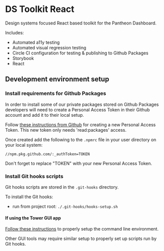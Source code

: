 # DS Toolkit React

Design systems focused React based toolkit for the Pantheon Dashboard.

Includes:

- Automated a11y testing
- Automated visual regression testing
- Circle CI configuration for testing & publishing to Github Packages
- Storybook
- React

## Development environment setup

### Install requirements for Github Packages

In order to install some of our private packages stored on Github Packages developers will need to create a Personal Access Token in their Github account and add it to their local setup.

Follow [these instructions from Github](https://docs.github.com/en/authentication/keeping-your-account-and-data-secure/creating-a-personal-access-token) for creating a new Personal Access Token. This new token only needs 'read:packages' access.

Once created add the following to the `.npmrc` file in your user directory on your local system:

```
//npm.pkg.github.com/:_authToken=TOKEN
```

Don't forget to replace "TOKEN" with your new Personal Access Token.

### Install Git hooks scripts

Git hooks scripts are stored in the `.git-hooks` directory.

To install the Git hooks:

- run from project root: `./.git-hooks/hooks-setup.sh`

#### If using the Tower GUI app

[Follow these instructions](https://www.git-tower.com/help/guides/integration/environment/mac) to properly setup the command line environment.

Other GUI tools may require similar setup to properly set up scripts run by Git hooks.
